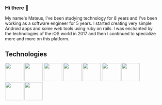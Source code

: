 ### Hi there 👋

My name's Mateus, I've been studying technology for 8 years and I've been working as a software engineer for 5 years. I started creating very simple Android apps and some web tools using ruby on rails. I was enchanted by the technologies of the iOS world in 2017 and then I continued to specialize more and more on this platform. 


## Technologies
<p float="left">
  <img src="https://cdn.jsdelivr.net/gh/devicons/devicon/icons/swift/swift-original.svg" width="60" height="60"/>
  <img src="https://cdn.jsdelivr.net/gh/devicons/devicon/icons/objectivec/objectivec-plain.svg" width="60" height="60"/>
  <img src="https://cdn.jsdelivr.net/gh/devicons/devicon/icons/bash/bash-original.svg" width="60" height="60"/>
  <img src="https://upload.wikimedia.org/wikipedia/en/thumb/7/7d/Bazel_logo.svg/2048px-Bazel_logo.svg.png" width="60" height="60"/>
  <img src="https://cdn.jsdelivr.net/gh/devicons/devicon/icons/git/git-original.svg" width="60" height="60"/>
  <img src="https://cdn.jsdelivr.net/gh/devicons/devicon/icons/vim/vim-original.svg" width="60" height="60"/>
  <img src="https://cdn.jsdelivr.net/gh/devicons/devicon/icons/ruby/ruby-original.svg" width="60" height="60"/>
  <img src="https://static-00.iconduck.com/assets.00/fastlane-icon-512x495-lmuhwr6f.png" width="60" height="60">
  <img src="https://cdn.jsdelivr.net/gh/devicons/devicon/icons/firebase/firebase-plain.svg" width="60" height="60"/>
</p>

